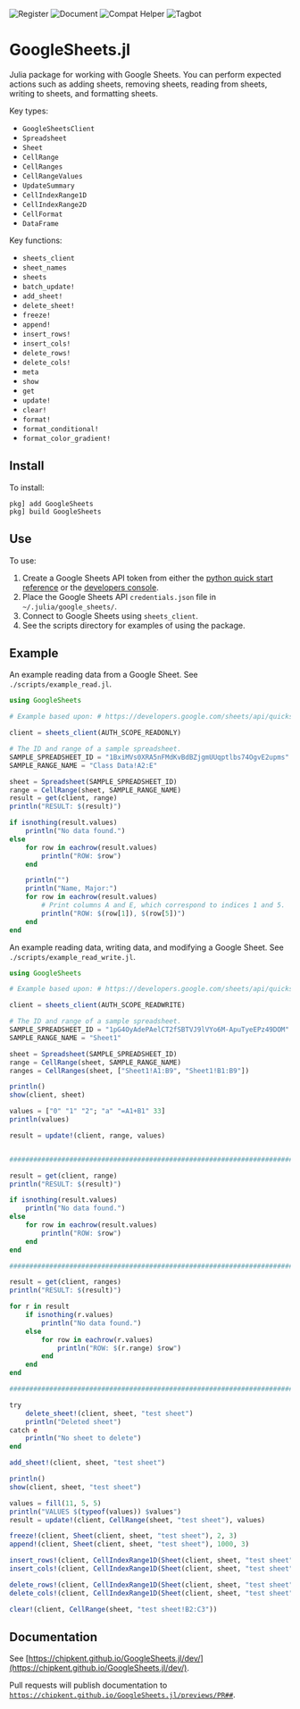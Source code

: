 <!-- ![Test](https://github.com/chipkent/GoogleSheets.jl/actions/workflows/test.yml/badge.svg) -->
![Register](https://github.com/chipkent/GoogleSheets.jl/actions/workflows/register.yml/badge.svg)
![Document](https://github.com/chipkent/GoogleSheets.jl/actions/workflows/document.yml/badge.svg)
![Compat Helper](https://github.com/chipkent/GoogleSheets.jl/actions/workflows/compathelper.yml/badge.svg)
![Tagbot](https://github.com/chipkent/GoogleSheets.jl/actions/workflows/TagBot.yml/badge.svg)

# GoogleSheets.jl

Julia package for working with Google Sheets.  You can perform expected actions such as adding sheets,
removing sheets, reading from sheets, writing to sheets, and formatting sheets.

Key types:
* `GoogleSheetsClient`
* `Spreadsheet`
* `Sheet`
* `CellRange`
* `CellRanges`
* `CellRangeValues`
* `UpdateSummary`
* `CellIndexRange1D`
* `CellIndexRange2D`
* `CellFormat`
* `DataFrame`

Key functions:
* `sheets_client`
* `sheet_names`
* `sheets`
* `batch_update!`
* `add_sheet!`
* `delete_sheet!`
* `freeze!`
* `append!`
* `insert_rows!`
* `insert_cols!`
* `delete_rows!`
* `delete_cols!`
* `meta`
* `show`
* `get`
* `update!`
* `clear!`
* `format!`
* `format_conditional!`
* `format_color_gradient!`

## Install

To install:

    pkg] add GoogleSheets
    pkg] build GoogleSheets

## Use

To use:
1. Create a Google Sheets API token from either the [python quick start reference](https://developers.google.com/sheets/api/quickstart/python) or the [developers console](https://console.developers.google.com/apis/credentials).
2. Place the Google Sheets API `credentials.json` file in `~/.julia/google_sheets/`.
3. Connect to Google Sheets using `sheets_client`.
4. See the scripts directory for examples of using the package.

## Example

An example reading data from a Google Sheet.  See `./scripts/example_read.jl`.

```julia
using GoogleSheets

# Example based upon: # https://developers.google.com/sheets/api/quickstart/python

client = sheets_client(AUTH_SCOPE_READONLY)

# The ID and range of a sample spreadsheet.
SAMPLE_SPREADSHEET_ID = "1BxiMVs0XRA5nFMdKvBdBZjgmUUqptlbs74OgvE2upms"
SAMPLE_RANGE_NAME = "Class Data!A2:E"

sheet = Spreadsheet(SAMPLE_SPREADSHEET_ID)
range = CellRange(sheet, SAMPLE_RANGE_NAME)
result = get(client, range)
println("RESULT: $(result)")

if isnothing(result.values)
    println("No data found.")
else
    for row in eachrow(result.values)
        println("ROW: $row")
    end

    println("")
    println("Name, Major:")
    for row in eachrow(result.values)
        # Print columns A and E, which correspond to indices 1 and 5.
        println("ROW: $(row[1]), $(row[5])")
    end
end
```

An example reading data, writing data, and modifying a Google Sheet.  See `./scripts/example_read_write.jl`.

```julia
using GoogleSheets

# Example based upon: # https://developers.google.com/sheets/api/quickstart/python

client = sheets_client(AUTH_SCOPE_READWRITE)

# The ID and range of a sample spreadsheet.
SAMPLE_SPREADSHEET_ID = "1pG4OyAdePAelCT2fSBTVJ9lVYo6M-ApuTyeEPz49DOM"
SAMPLE_RANGE_NAME = "Sheet1"

sheet = Spreadsheet(SAMPLE_SPREADSHEET_ID)
range = CellRange(sheet, SAMPLE_RANGE_NAME)
ranges = CellRanges(sheet, ["Sheet1!A1:B9", "Sheet1!B1:B9"])

println()
show(client, sheet)

values = ["0" "1" "2"; "a" "=A1+B1" 33]
println(values)

result = update!(client, range, values)


################################################################################

result = get(client, range)
println("RESULT: $(result)")

if isnothing(result.values)
    println("No data found.")
else
    for row in eachrow(result.values)
        println("ROW: $row")
    end
end

################################################################################

result = get(client, ranges)
println("RESULT: $(result)")

for r in result
    if isnothing(r.values)
        println("No data found.")
    else
        for row in eachrow(r.values)
            println("ROW: $(r.range) $row")
        end
    end
end

################################################################################

try
    delete_sheet!(client, sheet, "test sheet")
    println("Deleted sheet")
catch e
    println("No sheet to delete")
end

add_sheet!(client, sheet, "test sheet")

println()
show(client, sheet, "test sheet")

values = fill(11, 5, 5)
println("VALUES $(typeof(values)) $values")
result = update!(client, CellRange(sheet, "test sheet"), values)

freeze!(client, Sheet(client, sheet, "test sheet"), 2, 3)
append!(client, Sheet(client, sheet, "test sheet"), 1000, 3)

insert_rows!(client, CellIndexRange1D(Sheet(client, sheet, "test sheet"), 2, 3))
insert_cols!(client, CellIndexRange1D(Sheet(client, sheet, "test sheet"), 2, 3))

delete_rows!(client, CellIndexRange1D(Sheet(client, sheet, "test sheet"), 2, 3))
delete_cols!(client, CellIndexRange1D(Sheet(client, sheet, "test sheet"), 2, 3))

clear!(client, CellRange(sheet, "test sheet!B2:C3"))
```

## Documentation

See [https://chipkent.github.io/GoogleSheets.jl/dev/](https://chipkent.github.io/GoogleSheets.jl/dev/).

Pull requests will publish documentation to <code>https://chipkent.github.io/GoogleSheets.jl/previews/PR##</code>.
